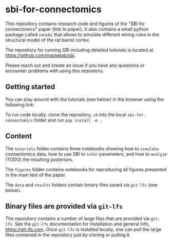 <!-- [![GitHub license](https://img.shields.io/github/license/mackelab/sbi)](https://github.com/mackelab/sbi/blob/master/LICENSE.txt)
[![DOI](https://joss.theoj.org/papers/10.21105/joss.02505/status.svg)](https://doi.org/10.21105/joss.02505) -->

# sbi-for-connectomics

This repository contains research code and figures of the "SBI for connectomics" paper (link to paper). 
It also contains a small python package called `consbi` that allows to simulate different wiring rules in the structural model of the rat barrel cortex. 

The repository for running SBI including detailed tutorials is located at https://github.com/mackelab/sbi. 

Please reach out and create an issue if you have any questions or encounter problems with using this repository.

## Getting started
You can play around with the tutorials (see below) in the browser using the following link: 

To run code locally: clone the repository, `cd` into the local `sbi-for-connectomics` folder and run `pip install -e .`

## Content
The `tutorials` folder contains three notebooks showing how to `simulate` connectomics data, how to use SBI to `infer` parameters, and how to `analyze` (TODO) the resulting posteriors.

The `figures` folder contains notebooks for reproducing all figures presented in the main text of the paper.

The `data` and `results` folders contain binary files saved via `git-lfs` (see below).

## Binary files are provided via `git-lfs`

The repository contains a number of large files that are provided via `git-lfs`. 
See the `git-lfs` documentation for installation and general info, https://git-lfs.com. 
Once `git-lfs` is installed locally, one can pull the large files contained in the repository just by cloning or pulling it. 



